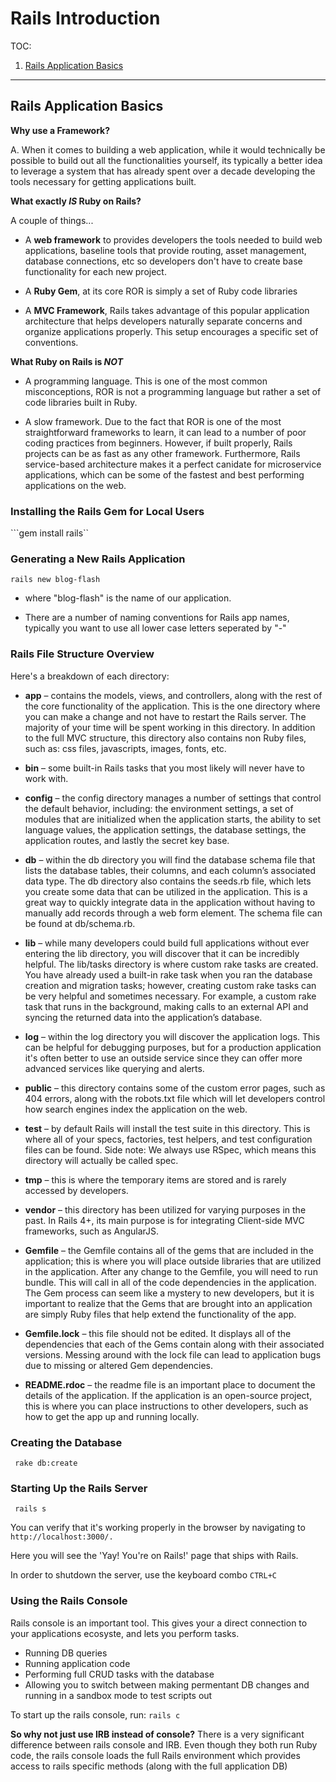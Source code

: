# Rails Introduction

TOC:
1. [Rails Application Basics](https://github.com/saramccombs/rails-application-basics-readme)

----

## Rails Application Basics

**Why use a Framework?**

A. When it comes to building a web application, while it would technically be possible to build out all the functionalities yourself, its typically a better idea to leverage a system that has already spent over a decade developing the tools necessary for getting applications built.

**What exactly _IS_ Ruby on Rails?**

A couple of things...

- A **web framework** to provides developers the tools needed to build web applications, baseline tools that provide routing, asset management, database connections, etc so developers don't have to create base functionality for each new project.

- A **Ruby Gem**, at its core ROR is simply a set of Ruby code libraries

- A **MVC Framework**, Rails takes advantage of this popular application architecture that helps developers naturally separate concerns and organize applications properly.  This setup encourages a specific set of conventions.

**What Ruby on Rails is _NOT_**

- A programming language. This is one of the most common misconceptions, ROR is not a programming language but rather a set of code libraries built in Ruby.

- A slow framework. Due to the fact that ROR is one of the most straightforward frameworks to learn, it can lead to a number of poor coding practices from beginners. However, if built properly, Rails projects can be as fast as any other framework. Furthermore, Rails service-based architecture makes it a perfect canidate for microservice applications, which can be some of the fastest and best performing applications on the web.

### Installing the Rails Gem for Local Users

```gem install rails``

### Generating a New Rails Application

```rails new blog-flash``` 

- where "blog-flash" is the name of our application.

- There are a number of naming conventions for Rails app names, typically you want to use all lower case letters seperated by "-"

### Rails File Structure Overview

Here's a breakdown of each directory:

- **app** – contains the models, views, and controllers, along with the rest of the core functionality of the application. This is the one directory where you can make a change and not have to restart the Rails server. The majority of your time will be spent working in this directory. In addition to the full MVC structure, this directory also contains non Ruby files, such as: css files, javascripts, images, fonts, etc.

- **bin** – some built-in Rails tasks that you most likely will never have to work with.

- **config** – the config directory manages a number of settings that control the default behavior, including: the environment settings, a set of modules that are initialized when the application starts, the ability to set language values, the application settings, the database settings, the application routes, and lastly the secret key base.

- **db** – within the db directory you will find the database schema file that lists the database tables, their columns, and each column’s associated data type. The db directory also contains the seeds.rb file, which lets you create some data that can be utilized in the application. This is a great way to quickly integrate data in the application without having to manually add records through a web form element. The schema file can be found at db/schema.rb.

- **lib** – while many developers could build full applications without ever entering the lib directory, you will discover that it can be incredibly helpful. The lib/tasks directory is where custom rake tasks are created. You have already used a built-in rake task when you ran the database creation and migration tasks; however, creating custom rake tasks can be very helpful and sometimes necessary. For example, a custom rake task that runs in the background, making calls to an external API and syncing the returned data into the application’s database.

- **log** – within the log directory you will discover the application logs. This can be helpful for debugging purposes, but for a production application it's often better to use an outside service since they can offer more advanced services like querying and alerts.

- **public** – this directory contains some of the custom error pages, such as 404 errors, along with the robots.txt file which will let developers control how search engines index the application on the web.

- **test** – by default Rails will install the test suite in this directory. This is where all of your specs, factories, test helpers, and test configuration files can be found. Side note: We always use RSpec, which means this directory will actually be called spec.

- **tmp** – this is where the temporary items are stored and is rarely accessed by developers.

- **vendor** – this directory has been utilized for varying purposes in the past. In Rails 4+, its main purpose is for integrating Client-side MVC frameworks, such as AngularJS.

- **Gemfile** – the Gemfile contains all of the gems that are included in the application; this is where you will place outside libraries that are utilized in the application. After any change to the Gemfile, you will need to run bundle. This will call in all of the code dependencies in the application. The Gem process can seem like a mystery to new developers, but it is important to realize that the Gems that are brought into an application are simply Ruby files that help extend the functionality of the app.

- **Gemfile.lock** – this file should not be edited. It displays all of the dependencies that each of the Gems contain along with their associated versions. Messing around with the lock file can lead to application bugs due to missing or altered Gem dependencies.

- **README.rdoc** – the readme file is an important place to document the details of the application. If the application is an open-source project, this is where you can place instructions to other developers, such as how to get the app up and running locally.

### Creating the Database

``` rake db:create```

### Starting Up the Rails Server

``` rails s```

You can verify that it's working properly in the browser by navigating to `http://localhost:3000/.`

Here you will see the 'Yay! You're on Rails!' page that ships with Rails.

In order to shutdown the server, use the keyboard combo `CTRL+C`

### Using the Rails Console

Rails console is an important tool. This gives your a direct connection to your applications ecosyste, and lets you perform tasks.

- Running DB queries
- Running application code
- Performing full CRUD tasks with the database
- Allowing you to switch between making permentant DB changes and running in a sandbox mode to test scripts out

To start up the rails console, run: `rails c`

**So why not just use IRB instead of console?** There is a very significant difference between rails console and IRB. Even though they both run Ruby code, the rails console loads the full Rails environment which provides access to rails specific methods (along with the full application DB)